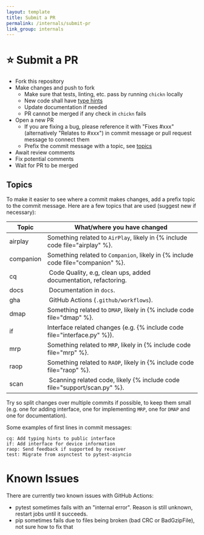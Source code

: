 ```yaml
---
layout: template
title: Submit a PR
permalink: /internals/submit-pr
link_group: internals
---
```

# :star: Submit a PR

* Fork this repository
* Make changes and push to fork
  * Make sure that tests, linting, etc. pass by running `chickn` locally
  * New code shall have [type hints](https://mypy.readthedocs.io/en/stable/cheat_sheet_py3.html)
  * Update documentation if needed
  * PR cannot be merged if any check in `chickn` fails
* Open a new PR
  * If you are fixing a bug, please reference it with "Fixes #xxx" (alternatively "Relates
    to #xxx") in commit message or pull request message to connect them
  * Prefix the commit message with a topic, see [topics](#topics)
* Await review comments
* Fix potential comments
* Wait for PR to be merged

## Topics

To make it easier to see where a commit makes changes, add a prefix topic to the commit message. Here are a few topics that are used (suggest new if necessary):

| Topic | What/where you have changed |
| ----- | --------------------------- |
| airplay | Something related to `AirPlay`, likely in {% include code file="airplay" %}.
| companion | Something related to `Companion`, likely in {% include code file="companion" %}.
| cq | Code Quality, e.g, clean ups, added documentation, refactoring.
| docs | Documentation in `docs`.
| gha | GitHub Actions (`.github/workflows`).
| dmap  | Something related to `DMAP`, likely in {% include code file="dmap" %}.
| if | Interface related changes (e.g. {% include code file="interface.py" %}).
| mrp   | Something related to `MRP`, likely in {% include code file="mrp" %}.
| raop | Something related to `RAOP`, likely in {% include code file="raop" %}.
| scan | Scanning related code, likely {% include code file="support/scan.py" %}.

Try so split changes over multiple commits if possible, to keep them small (e.g. one for adding interface, one for implementing `MRP`, one for `DMAP` and one for documentation).

Some examples of first lines in commit messages:

```raw
cq: Add typing hints to public interface
if: Add interface for device information
raop: Send feedback if supported by receiver
test: Migrate from asynctest to pytest-asyncio
```

# Known Issues

There are currently two known issues with GitHub Actions:

* pytest sometimes fails with an "internal error". Reason is still unknown, restart jobs until it succeeds.
* pip sometimes fails due to files being broken (bad CRC or BadGzipFile), not sure how to fix that